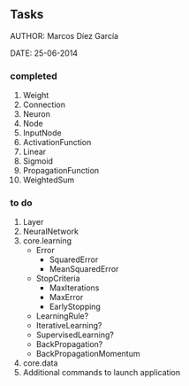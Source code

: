 ## Tasks

AUTHOR: Marcos Díez García

DATE:	25-06-2014

### completed

1. Weight
2. Connection
3. Neuron
4. Node
5. InputNode
6. ActivationFunction
7. Linear
8. Sigmoid
9. PropagationFunction
10. WeightedSum

### to do

1. Layer
2. NeuralNetwork
3. core.learning
	- Error
		* SquaredError
		* MeanSquaredError
	- StopCriteria
		* MaxIterations
		* MaxError
		* EarlyStopping
	- LearningRule?
	- IterativeLearning?
	- SupervisedLearning?
	- BackPropagation?
	- BackPropagationMomentum
4. core.data
5. Additional commands to launch application
